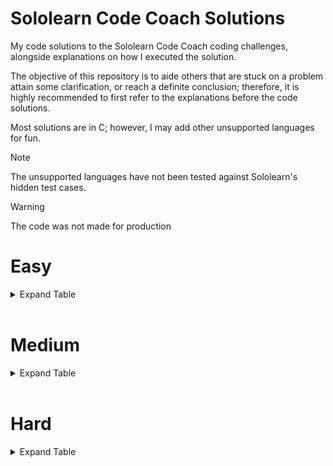 # Sololearn Code Coach Solutions

My code solutions to the Sololearn Code Coach coding challenges, alongside explanations on how I executed the solution.

The objective of this repository is to aide others that are stuck on a problem attain some clarification, or reach a definite conclusion; therefore, it is highly recommended to first refer to the explanations before the code solutions.

Most solutions are in C; however, I may add other unsupported languages for fun.

> [!NOTE]
> The unsupported languages have not been tested against Sololearn's hidden test cases.

> [!WARNING]
> The code was not made for production

# Easy
<details>
  <summary>Expand Table</summary>

| Problem | C |
| --- | --- |
| [Argentina](easy/) | ✓ |
| [Balconies](easy/) | ✓ |
| [Ballpark Orders](easy/) | ✓ |
| [Candles](easy/) | ✓ |
| [Cheer Creator](easy/) | ✓ |
| [Duct Tape](easy/) | ✓ |
| [Easter Eggs](easy/) | ✓ |
| [Extra-Terrestrials](easy/) | ✓ |
| [Fruit Bowl](easy/) | ✓ |
| [Gotham City](easy/) | ✓ |
| [Guard Flamingos](easy/) | ✓ |
| [Halloween Candy](easy/) | ✓ |
| [Hovercraft](easy/) | ✓ |
| [Isogram Detector](easy/) | ✓ |
| [Izzy the Iguana](easy/) | ✓ |
| [Jungle Camping](easy/) | ✓ |
| [Kaleidoscopes](easy/) | ✓ |
| [Land Ho!](easy/) | ✓ |
| [Multiples](easy/) | ✓ |
| [Neverland](easy/) | ✓ |
| [Number of Ones](easy/) | ✓ |
| [Paint Costs](easy/) | ✓ |
| [Popsicles](easy/) | ✓ |
| [Skee-Ball](easy/) | ✓ |
| [Vowel Counter](easy/) | ✓ |
| [Zip Code Validator](easy/) | ✓ |

</details>

<br />

# Medium
<details>
  <summary>Expand Table</summary>

| Problem | C |
| --- | --- |
| [Average Word Length](medium/) | ✓ |
| [Building Blocks](medium/) | ✓ |
| [Camel to Snake](medium/) | ✓ |
| [Carrot Cake](medium/) | ✓ |
| [CMYK to RGB](medium/) | ✓ |
| [Credit Card Validator](medium/) | ✓ |
| [Deja Vu](medium/) | ✓ |
| [Divisible](medium/) | ✓ |
| [Duty Free](medium/) | ✓ |
| [Even Numbers](medium/) | ✓ |
| [Flowing Words](medium/) | ✓ |
| [Hex Color Code Generator](medium/) | ✓ |
| [How Far?](medium/) | ✓ |
| [Initials](medium/) | ✓ |
| [Military Time](medium/) | ✓ |
| [Missing Numbers](medium/) | ✓ |
| [Name Buddy](medium/) | ✓ |
| [No Numerals](medium/) | ✓ |
| [Pig Latin](medium/) | ✓ |
| [Roadrunner](medium/) | ✓ |
| [Safety Deposit Boxes](medium/) | ✓ |
| [Secret Message](medium/) | ✓ |
| [Snap, Crackle and Pop](medium/) | ✓ |
| [Snowballing Numbers](medium/) | ✓ |
| [Splitting Strings](medium/) | ✓ |
| [Super Sale](medium/) | ✓ |
| [Symbols](medium/) | ✓ |
| [Tax Free](medium/) | ✓ |
| [Text Decompressor](medium/) | ✓ |
| [That's Odd...](medium/) | ✓ |
| [The Spy Life](medium/) | ✓ |
| [YouTube Link Finder](medium/) | ✓ |

</details>

<br />

# Hard
<details>
  <summary>Expand Table</summary>

| Problem | C | Py |
| --- | --- | --- |
| [2D Map](hard/) | ✓ | x |
| [Digits of Pi](hard/) | ✓ | x |
| [Hofstadter's Q-Sequence](hard/) | ✓ | x |
| [It's a Sign](hard/) | ✓ | x |
| [Mathematics](hard/) | x | ✓ |
| [New Driver's License](hard/) | ✓ | x |
| [Password Validation](hard/) | ✓ | x |
| [Security](hard/) | ✓ | x |
| [Word Rank](hard/) | x | ✓ |

</details>